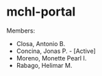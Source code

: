 # mchl-portal
Members:
* Closa, Antonio B.
* Concina, Jonas P. - [Active]
* Moreno, Monette Pearl I.
* Rabago, Helimar M.
